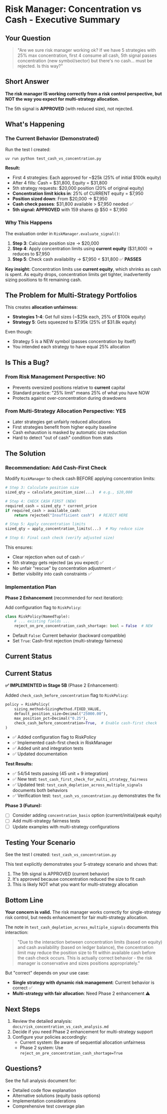 # Risk Manager: Concentration vs Cash - Executive Summary

## Your Question

> "Are we sure risk manager working ok? If we have 5 strategies with 25% max concentration, first 4 consume all cash, 5th signal passes concentration (new symbol/sector) but there's no cash... must be rejected. Is this way?"

## Short Answer

**The risk manager IS working correctly from a risk control perspective, but NOT the way you expect for multi-strategy allocation.**

The 5th signal is **APPROVED** (with reduced size), not rejected.

## What's Happening

### The Current Behavior (Demonstrated)

Run the test I created:

```bash
uv run python test_cash_vs_concentration.py
```

**Result:**

- First 4 strategies: Each approved for ~$25k (25% of initial $100k equity)
- After 4 fills: Cash = $31,800, Equity = $31,800
- 5th strategy requests: $20,000 position (20% of original equity)
- **Concentration limit kicks in**: 25% of CURRENT equity = $7,950
- **Position sized down**: From $20,000 → $7,950
- **Cash check passes**: $31,800 available > $7,950 needed ✅
- **5th signal: APPROVED** with 159 shares @ $50 = $7,950

### Why This Happens

The evaluation order in `RiskManager.evaluate_signal()`:

1. **Step 3**: Calculate position size → $20,000
1. **Step 4**: Apply concentration limits using **current equity** ($31,800) → reduces to $7,950
1. **Step 5**: Check cash availability → $7,950 < $31,800 ✅ **PASSES**

**Key insight:** Concentration limits use **current equity**, which shrinks as cash is spent. As equity drops, concentration limits get tighter, inadvertently sizing positions to fit remaining cash.

## The Problem for Multi-Strategy Portfolios

This creates **allocation unfairness**:

- **Strategies 1-4**: Get full sizes (~$25k each, 25% of $100k equity)
- **Strategy 5**: Gets squeezed to $7.95k (25% of $31.8k equity)

Even though:

- Strategy 5 is a NEW symbol (passes concentration by itself)
- You intended each strategy to have equal 25% allocation

## Is This a Bug?

### From Risk Management Perspective: **NO**

- Prevents oversized positions relative to **current** capital
- Standard practice: "25% limit" means 25% of what you have NOW
- Protects against over-concentration during drawdowns

### From Multi-Strategy Allocation Perspective: **YES**

- Later strategies get unfairly reduced allocations
- First strategies benefit from higher equity baseline
- Cash exhaustion is masked by automatic size reduction
- Hard to detect "out of cash" condition from stats

## The Solution

### Recommendation: Add Cash-First Check

Modify `RiskManager` to check cash BEFORE applying concentration limits:

```python
# Step 3: Calculate position size
sized_qty = calculate_position_size(...)  # e.g., $20,000

# Step 4: CHECK CASH FIRST (NEW)
required_cash = sized_qty * current_price
if required_cash > available_cash:
    return rejected("Insufficient cash")  # REJECT HERE

# Step 5: Apply concentration limits
sized_qty = apply_concentration_limits(...)  # May reduce size

# Step 6: Final cash check (verify adjusted size)
```

This ensures:

- Clear rejection when out of cash ✅
- 5th strategy gets rejected (as you expect) ✅
- No unfair "rescue" by concentration adjustment ✅
- Better visibility into cash constraints ✅

### Implementation Plan

**Phase 2 Enhancement** (recommended for next iteration):

Add configuration flag to `RiskPolicy`:

```python
class RiskPolicy(NamedTuple):
    # ... existing fields ...
    reject_on_pre_concentration_cash_shortage: bool = False  # NEW
```

- Default `False`: Current behavior (backward compatible)
- Set `True`: Cash-first rejection (multi-strategy fairness)

## Current Status

## Current Status

**✅ IMPLEMENTED in Stage 5B** (Phase 2 Enhancement):

Added `check_cash_before_concentration` flag to `RiskPolicy`:

```python
policy = RiskPolicy(
    sizing_method=SizingMethod.FIXED_VALUE,
    default_position_size=Decimal("25000.00"),
    max_position_pct=Decimal("0.25"),
    check_cash_before_concentration=True,  # Enable cash-first check
)
```

- ✅ Added configuration flag to RiskPolicy
- ✅ Implemented cash-first check in RiskManager
- ✅ Added unit and integration tests
- ✅ Updated documentation

**Test Results:**

- ✅ 54/54 tests passing (45 unit + 9 integration)
- ✅ New test: `test_cash_first_check_for_multi_strategy_fairness`
- ✅ Updated test: `test_cash_depletion_across_multiple_signals` documents both behaviors
- ✅ Verification test: `test_cash_vs_concentration.py` demonstrates the fix

**Phase 3 (Future):**

- [ ] Consider adding `concentration_basis` option (current/initial/peak equity)
- [ ] Add multi-strategy fairness tests
- [ ] Update examples with multi-strategy configurations

## Testing Your Scenario

See the test I created: `test_cash_vs_concentration.py`

This test explicitly demonstrates your 5-strategy scenario and shows that:

1. The 5th signal is APPROVED (current behavior)
1. It's approved because concentration reduced the size to fit cash
1. This is likely NOT what you want for multi-strategy allocation

## Bottom Line

**Your concern is valid.** The risk manager works correctly for single-strategy risk control, but needs enhancement for fair multi-strategy allocation.

The note in `test_cash_depletion_across_multiple_signals` documents this interaction:

> "Due to the interaction between concentration limits (based on equity) and cash availability (based on ledger balance), the concentration limit may reduce the position size to fit within available cash before the cash check occurs. This is actually correct behavior - the risk manager is conservative and sizes positions appropriately."

But "correct" depends on your use case:

- **Single strategy with dynamic risk management**: Current behavior is correct ✅
- **Multi-strategy with fair allocation**: Need Phase 2 enhancement ⚠️

## Next Steps

1. Review the detailed analysis: `docs/risk_concentration_vs_cash_analysis.md`
1. Decide if you need Phase 2 enhancement for multi-strategy support
1. Configure your policies accordingly:
   - Current system: Be aware of sequential allocation unfairness
   - Phase 2 system: Use `reject_on_pre_concentration_cash_shortage=True`

## Questions?

See the full analysis document for:

- Detailed code flow explanation
- Alternative solutions (equity basis options)
- Implementation considerations
- Comprehensive test coverage plan
